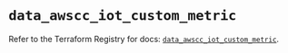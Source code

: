 # `data_awscc_iot_custom_metric`

Refer to the Terraform Registry for docs: [`data_awscc_iot_custom_metric`](https://registry.terraform.io/providers/hashicorp/awscc/0.70.0/docs/data-sources/iot_custom_metric).

